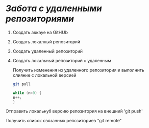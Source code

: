 # ***Забота с удаленными репозиториями***

1. Создать аккауе на  GitHUb
2. Создать локалный репозиторий
3. Создать удаленный репозиторий
4. Создать локальный репозиторий с удаленным

   Получить изменения из удаленного репозитория и выполнить слияние с локальной версией
   ```bash
   git pull
   ```

   ```C#
   while (n<0) {
   n++;
   }
   ```
   
Отправить локальнуб версию репозитория на внешний 'git push' 

Получить список связанных репозиториев "git remote"


